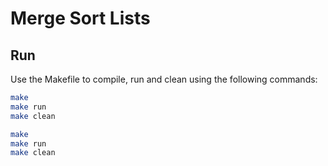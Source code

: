 # Merge Sort Lists

## Run
Use the Makefile to compile, run and clean using the following commands:

```bash
make 
make run
make clean
```
```bash
make 
make run
make clean
```